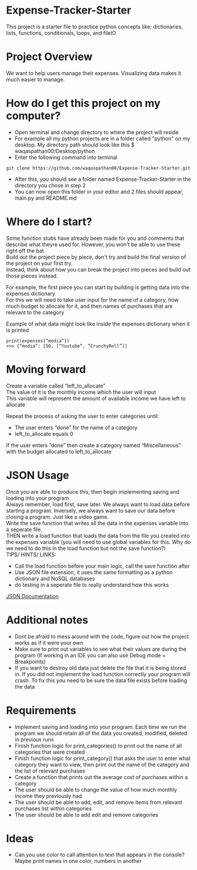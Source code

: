 # Expense-Tracker-Starter
This project is a starter file to practice python concepts like: dictionaries, lists, functions, conditionals, loops, and fileIO

# Project Overview
We want to help users manage their expenses. Visualizing data makes it much easier to manage. 

# How do I get this project on my computer?
- Open terminal and change directory to where the project will reside
- For example all my python projects are in a folder called "python" on my desktop. My directory path should look like this $ waqaspathan00/Desktop/python
- Enter the following command into terminal
```
git clone https://github.com/waqaspathan00/Expense-Tracker-Starter.git
```
- After this, you should see a folder named Expense-Tracker-Starter in the directory you chose in step 2
- You can now open this folder in your editor and 2 files should appear, main.py and README.md


# Where do I start?
Some function stubs have already been made for you and comments that describe what theyre used for. However, you won't be able to use these right off the bat.  
Build out the project piece by piece, don't try and build the final version of the project on your first try.  
Instead, think about how you can break the project into pieces and build out those pieces instead.

For example, the first piece you can start by building is getting data into the expenses dictionary  
For this we will need to take user input for the name of a category, how much budget to allocate for it, and then names of purchases that are relevant to the category

Example of what data might look like inside the expenses dictionary when it is printed
```
print(expenses[“media”])
>>> {“media”: [50, [“Youtube”, “CrunchyRoll”]]
```

# Moving forward
Create a variable called “left_to_allocate”  
The value of it is the monthly income which the user will input  
This variable will represent the amount of available income we have left to allocate

Repeat the process of asking the user to enter categories until:
  - The user enters “done” for the name of a category
  - left_to_allocate equals 0

If the user enters “done” then create a category named “Miscellaneous” with the budget allocated to left_to_allocate

# JSON Usage
Once you are able to produce this, then begin implementing saving and loading into your program.  
Always remember, load first, save later. We always want to load data before starting a program. Inversely, we always want to save our data before closing a program.  Just like a video game.  
Write the save function that writes all the data in the expenses variable into a seperate file.  
THEN write a load function that loads the data from the file you created into the expenses variable (you will need to use global variables for this. Why do we need to do this in the load function but not the save function?)  
TIPS/ HINTS/ LINKS:
- Call the load function before your main logic, call the save function after
- Use JSON file extension, it uses the same formatting as a python dictionary and NoSQL databases
- do testing in a seperate file to really understand how this works

[JSON Documentation](https://docs.python.org/3/library/json.html)

# Additional notes
- Dont be afraid to mess around with the code, figure out how the project works as if it were your own
- Make sure to print out variables to see what their values are during the program (If working in an IDE you can also use Debug mode + Breakpoints)
- If you want to destroy old data just delete the file that it is being stored in. If you did not implement the load function correctly your program will crash. To fix this you need to be sure the data file exists before loading the data

# Requirements
- Implement saving and loading into your program. Each time we run the program we should retain all of the data you created, modified, deleted in previous runs
- Finish function logic for print_categories() to print out the name of all categories that were created
- Finish function logic for print_category() that asks the user to enter what category they want to view, then print out the name of the category and the list of relevant purchases
- Create a function that prints out the average cost of purchases within a category
- The user should be able to change the value of how much monthly income they previously had
- The user should be able to add, edit, and remove items from relevant purchases list within categories 
- The user should be able to add edit and remove categories 

# Ideas
- Can you use color to call attention to text that appears in the console? Maybe print names in one color, numbers in another



